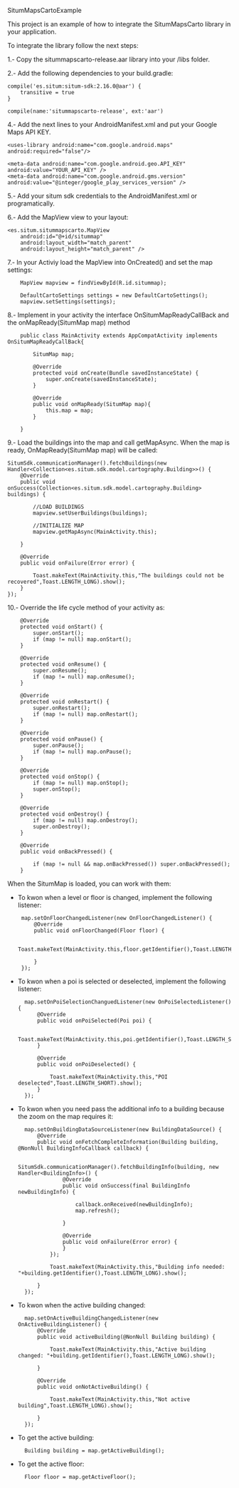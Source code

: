 SitumMapsCartoExample

This project is an example of how to integrate the SitumMapsCarto library in your application.

To integrate the library follow the next steps:


1.- Copy the sitummapscarto-release.aar library into your /libs folder.

2.- Add the following dependencies to your build.gradle:

    compile('es.situm:situm-sdk:2.16.0@aar') {
        transitive = true
    }

    compile(name:'sitummapscarto-release', ext:'aar')
        

4.- Add the next lines to your AndroidManifest.xml and put your Google Maps API KEY.

    <uses-library android:name="com.google.android.maps"
    android:required="false"/>

    <meta-data android:name="com.google.android.geo.API_KEY" android:value="YOUR_API_KEY" />
    <meta-data android:name="com.google.android.gms.version" android:value="@integer/google_play_services_version" />


5.- Add your situm sdk credentials to the AndroidManifest.xml or programatically.

6.- Add the MapView view to your layout:

    <es.situm.sitummapscarto.MapView
        android:id="@+id/sitummap"
        android:layout_width="match_parent"
        android:layout_height="match_parent" />
        
7.- In your Activiy load the MapView into OnCreated() and set the map settings:
        
        MapView mapview = findViewById(R.id.sitummap);
        
        DefaultCartoSettings settings = new DefaultCartoSettings();
        mapview.setSettings(settings);
        
8.- Implement in your activity the interface  OnSitumMapReadyCallBack and the onMapReady(SitumMap map) method

        public class MainActivity extends AppCompatActivity implements OnSitumMapReadyCallBack{

            SitumMap map;

            @Override
            protected void onCreate(Bundle savedInstanceState) {
                super.onCreate(savedInstanceState);
            }

            @Override
            public void onMapReady(SitumMap map){
                this.map = map;
            }

        }

        
9.- Load the buildings into the map and call getMapAsync. When the map is ready, OnMapReady(SitumMap map) will be called:

    SitumSdk.communicationManager().fetchBuildings(new Handler<Collection<es.situm.sdk.model.cartography.Building>>() {
        @Override
        public void onSuccess(Collection<es.situm.sdk.model.cartography.Building> buildings) {

            //LOAD BUILDINGS
            mapview.setUserBuildings(buildings);

            //INITIALIZE MAP
            mapview.getMapAsync(MainActivity.this);

        }

        @Override
        public void onFailure(Error error) {

            Toast.makeText(MainActivity.this,"The buildings could not be recovered",Toast.LENGTH_LONG).show();
        }
    });
        
10.- Override the life cycle method of your activity as:

        @Override
        protected void onStart() {
            super.onStart();
            if (map != null) map.onStart();
        }

        @Override
        protected void onResume() {
            super.onResume();
            if (map != null) map.onResume();
        }

        @Override
        protected void onRestart() {
            super.onRestart();
            if (map != null) map.onRestart();
        }

        @Override
        protected void onPause() {
            super.onPause();
            if (map != null) map.onPause();
        }

        @Override
        protected void onStop() {
            if (map != null) map.onStop();
            super.onStop();
        }

        @Override
        protected void onDestroy() {
            if (map != null) map.onDestroy();
            super.onDestroy();
        }

        @Override
        public void onBackPressed() {

            if (map != null && map.onBackPressed()) super.onBackPressed();
        }

        
When the SitumMap is loaded, you can work with them:

 - To kwon when a level or floor is changed, implement the following listener:

        map.setOnFloorChangedListener(new OnFloorChangedListener() {
            @Override
            public void onFloorChanged(Floor floor) {

                Toast.makeText(MainActivity.this,floor.getIdentifier(),Toast.LENGTH_SHORT).show();

            }
        });
        
- To kwon when a poi is selected or deselected, implement the following listener:
        
        map.setOnPoiSelectionChanguedListener(new OnPoiSelectedListener() {
            @Override
            public void onPoiSelected(Poi poi) {
            
                Toast.makeText(MainActivity.this,poi.getIdentifier(),Toast.LENGTH_SHORT).show();
            }
            
            @Override
            public void onPoiDeselected() {
            
                Toast.makeText(MainActivity.this,"POI deselected",Toast.LENGTH_SHORT).show();
            }
        });
        
- To kwon when you need pass the additional info to a building because the zoom on the map requires it:
        
        map.setOnBuildingDataSourceListener(new BuildingDataSource() {
            @Override
            public void onFetchCompleteInformation(Building building, @NonNull BuildingInfoCallback callback) {
            
                SitumSdk.communicationManager().fetchBuildingInfo(building, new Handler<BuildingInfo>() {
                    @Override
                    public void onSuccess(final BuildingInfo newBuildingInfo) {
                    
                        callback.onReceived(newBuildingInfo);
                        map.refresh();
                    
                    }
                    
                    @Override
                    public void onFailure(Error error) {
                    }
                });
                    
                Toast.makeText(MainActivity.this,"Building info needed: "+building.getIdentifier(),Toast.LENGTH_LONG).show();
            
            }
        });
        
- To kwon when the active building changed:

        map.setOnActiveBuildingChangedListener(new OnActiveBuildingListener() {
            @Override
            public void activeBuilding(@NonNull Building building) {

                Toast.makeText(MainActivity.this,"Active building changed: "+building.getIdentifier(),Toast.LENGTH_LONG).show();

            }

            @Override
            public void onNotActiveBuilding() {
            
                Toast.makeText(MainActivity.this,"Not active building",Toast.LENGTH_LONG).show();
                
            }
        });

        
- To get the active building:
        
        Building building = map.getActiveBuilding();
        
- To get the active floor:

        Floor floor = map.getActiveFloor();

